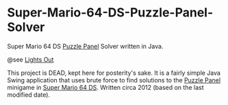 # Super-Mario-64-DS-Puzzle-Panel-Solver
Super Mario 64 DS [Puzzle Panel](http://www.mariowiki.com/Puzzle_Panel) Solver written in Java.

@see [Lights Out](https://en.wikipedia.org/wiki/Lights_Out_(game))

This project is DEAD, kept here for posterity's sake. It is a fairly simple Java Swing application that uses brute force to find solutions to the [Puzzle Panel](http://www.mariowiki.com/Puzzle_Panel) minigame in [Super Mario 64 DS](http://www.mariowiki.com/Super_Mario_64_DS). Written circa 2012 (based on the last modified date).
